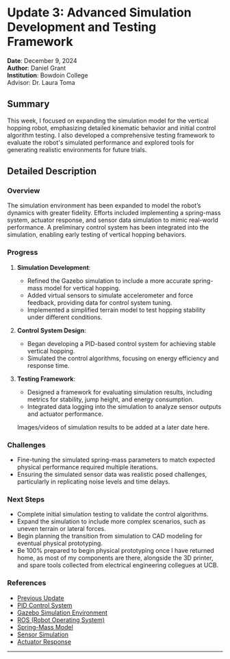 # Update 3: Advanced Simulation Development and Testing Framework  

**Date**: December 9, 2024  
**Author**: Daniel Grant  
**Institution**: Bowdoin College  
Advisor: Dr. Laura Toma

## Summary  
This week, I focused on expanding the simulation model for the vertical hopping robot, emphasizing detailed kinematic behavior and initial control algorithm testing. I also developed a comprehensive testing framework to evaluate the robot's simulated performance and explored tools for generating realistic environments for future trials.

## Detailed Description  

### Overview  
The simulation environment has been expanded to model the robot’s dynamics with greater fidelity. Efforts included implementing a spring-mass system, actuator response, and sensor data simulation to mimic real-world performance. A preliminary control system has been integrated into the simulation, enabling early testing of vertical hopping behaviors.

### Progress  

1. **Simulation Development**:  
   - Refined the Gazebo simulation to include a more accurate spring-mass model for vertical hopping.  
   - Added virtual sensors to simulate accelerometer and force feedback, providing data for control system tuning.  
   - Implemented a simplified terrain model to test hopping stability under different conditions.  

2. **Control System Design**:  
   - Began developing a PID-based control system for achieving stable vertical hopping.  
   - Simulated the control algorithms, focusing on energy efficiency and response time.  

3. **Testing Framework**:  
   - Designed a framework for evaluating simulation results, including metrics for stability, jump height, and energy consumption.  
   - Integrated data logging into the simulation to analyze sensor outputs and actuator performance.  


   Images/videos of simulation results to be added at a later date here.

### Challenges  
- Fine-tuning the simulated spring-mass parameters to match expected physical performance required multiple iterations.  
- Ensuring the simulated sensor data was realistic posed challenges, particularly in replicating noise levels and time delays.  

### Next Steps  
- Complete initial simulation testing to validate the control algorithms.  
- Expand the simulation to include more complex scenarios, such as uneven terrain or lateral forces.  
- Begin planning the transition from simulation to CAD modeling for eventual physical prototyping.  
- Be 100% prepared to begin physical prototyping once I have returned home, as most of my components are there, alongside the 3D printer, and spare tools collected from electrical engineering collegues at UCB. 

### References
- [Previous Update](December2_2024.md)
- [PID Control System](https://en.wikipedia.org/wiki/PID_controller)
- [Gazebo Simulation Environment](http://gazebosim.org/)
- [ROS (Robot Operating System)](https://www.ros.org/)
- [Spring-Mass Model](https://en.wikipedia.org/wiki/Spring%E2%80%93mass_system)
- [Sensor Simulation](https://mitsloan.mit.edu/LearningEdge/simulations/sensor-simulation/Pages/default.aspx)
- [Actuator Response](https://www.sciencedirect.com/topics/engineering/actuator-response)

---
 


